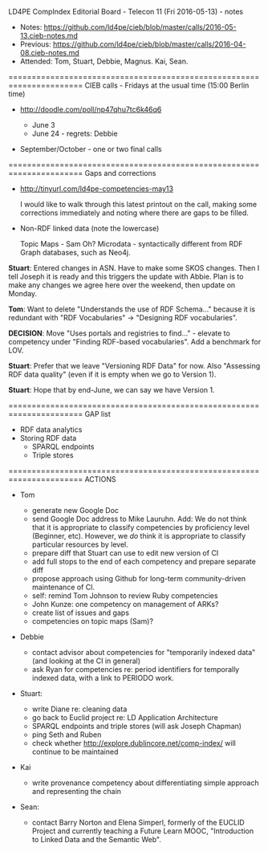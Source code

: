LD4PE CompIndex Editorial Board - Telecon 11 (Fri 2016-05-13) - notes

* Notes:    https://github.com/ld4pe/cieb/blob/master/calls/2016-05-13.cieb-notes.md
* Previous: https://github.com/ld4pe/cieb/blob/master/calls/2016-04-08.cieb-notes.md
* Attended: Tom, Stuart, Debbie, Magnus.  Kai, Sean.

======================================================================
CIEB calls - Fridays at the usual time (15:00 Berlin time)

* http://doodle.com/poll/np47qhu7tc6k46q6

  * June 3
  * June 24   - regrets: Debbie

* September/October - one or two final calls

======================================================================
Gaps and corrections

* http://tinyurl.com/ld4pe-competencies-may13
  
  I would like to walk through this latest printout on the call,
  making some corrections immediately and noting where there are 
  gaps to be filled.

* Non-RDF linked data (note the lowercase)

  Topic Maps - Sam Oh?
  Microdata - syntactically different from RDF
  Graph databases, such as Neo4j.

__Stuart__: Entered changes in ASN.  Have to make some SKOS 
changes.  Then I tell Joseph it is ready and this triggers the 
update with Abbie.  Plan is to make any changes we agree here
over the weekend, then update on Monday.

__Tom__: Want to delete "Understands the use of RDF Schema..." 
because it is redundant with "RDF Vocabularies" -> "Designing 
RDF vocabularies".

__DECISION__: Move "Uses portals and registries to find..." - 
elevate to competency under "Finding RDF-based vocabularies".
Add a benchmark for LOV.

__Stuart__: Prefer that we leave "Versioning RDF Data" for now.
Also "Assessing RDF data quality" (even if it is empty when we 
go to Version 1).

__Stuart__: Hope that by end-June, we can say we have Version 1.

======================================================================
GAP list

* RDF data analytics
* Storing RDF data
  * SPARQL endpoints
  * Triple stores

======================================================================
ACTIONS

* Tom
  * generate new Google Doc
  * send Google Doc address to Mike Lauruhn. Add: We do not think that it is
    appropriate to classify competencies by proficiency level (Beginner, etc).
    However, we _do_ think it is appropriate to classify particular resources
    by level.
  * prepare diff that Stuart can use to edit new version of CI
  * add full stops to the end of each competency and prepare separate diff
  * propose approach using Github for long-term community-driven maintenance of
    CI.
  * self: remind Tom Johnson to review Ruby competencies
  * John Kunze: one competency on management of ARKs?
  * create list of issues and gaps
  * competencies on topic maps (Sam)?

* Debbie
  * contact advisor about competencies for "temporarily indexed data" (and
    looking at the CI in general)
  * ask Ryan for competencies re: period identifiers for temporally indexed
    data, with a link to PERIODO work.

* Stuart:
  * write Diane re: cleaning data
  * go back to Euclid project re: LD Application Architecture
  * SPARQL endpoints and triple stores (will ask Joseph Chapman)
  * ping Seth and Ruben
  * check whether http://explore.dublincore.net/comp-index/ will continue to be maintained

* Kai
  * write provenance competency about differentiating simple approach and
    representing the chain

* Sean:
  * contact Barry Norton and Elena Simperl, formerly of the EUCLID Project and
    currently teaching a Future Learn MOOC, "Introduction to Linked Data and
    the Semantic Web".

